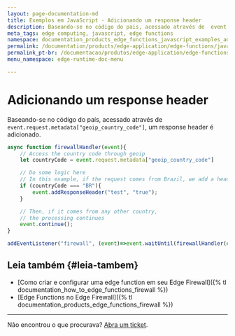 ```yaml
---
layout: page-documentation-md
title: Exemplos em JavaScript - Adicionando um response header
description: Baseando-se no código do pais, acessado através de  event.request.metadata['geoip_country_code'], um response header é adicionado.
meta_tags: edge computing, javascript, edge functions
namespace: documentation_products_edge_functions_javascript_examples_adding_response_header
permalink: /documentation/products/edge-application/edge-functions/javascript-examples/adding-response-header/
permalink_pt-br: /documentacao/produtos/edge-application/edge-functions/javascript-examples/adding-response-header/
menu_namespace: edge-runtime-doc-menu

---
```


# Adicionando um response header

Baseando-se no código do país, acessado através de `event.request.metadata["geoip_country_code"]`, um response header é adicionado.

```javascript
async function firewallHandler(event){
    // Access the country code through geoip
    let countryCode = event.request.metadata["geoip_country_code"]

    // Do some logic here
    // In this example, if the request comes from Brazil, we add a header to the response
    if (countryCode === "BR"){
        event.addResponseHeader("test", "true");
    }

    // Then, if it comes from any other country,
    // the processing continues
    event.continue();
}

addEventListener("firewall", (event)=>event.waitUntil(firewallHandler(event)));
```

## Leia também {#leia-tambem}

- [Como criar e configurar uma edge function em seu Edge Firewall]({% tl documentation_how_to_edge_functions_firewall %})
- [Edge Functions no Edge Firewall]({% tl documentation_products_edge_functions_firewall %})

---

Não encontrou o que procurava? [Abra um ticket](https://tickets.azion.com/pt-BR/support/login/).
